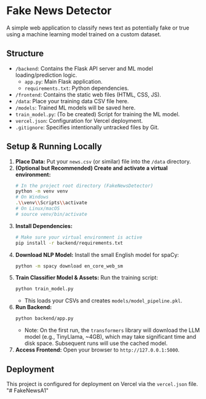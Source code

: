 # Fake News Detector

A simple web application to classify news text as potentially fake or true using a machine learning model trained on a custom dataset.

## Structure

- `/backend`: Contains the Flask API server and ML model loading/prediction logic.
  - `app.py`: Main Flask application.
  - `requirements.txt`: Python dependencies.
- `/frontend`: Contains the static web files (HTML, CSS, JS).
- `/data`: Place your training data CSV file here.
- `/models`: Trained ML models will be saved here.
- `train_model.py`: (To be created) Script for training the ML model.
- `vercel.json`: Configuration for Vercel deployment.
- `.gitignore`: Specifies intentionally untracked files by Git.

## Setup & Running Locally

1.  **Place Data:** Put your `news.csv` (or similar) file into the `/data` directory.
2.  **(Optional but Recommended) Create and activate a virtual environment:**
    ```bash
    # In the project root directory (FakeNewsDetector)
    python -m venv venv
    # On Windows
    .\\venv\\Scripts\\activate
    # On Linux/macOS
    # source venv/bin/activate
    ```
3.  **Install Dependencies:**
    ```bash
    # Make sure your virtual environment is active
    pip install -r backend/requirements.txt
    ```
4.  **Download NLP Model:** Install the small English model for spaCy:
    ```bash
    python -m spacy download en_core_web_sm
    ```
5.  **Train Classifier Model & Assets:** Run the training script:
    ```bash
    python train_model.py
    ```
    *   This loads your CSVs and creates `models/model_pipeline.pkl`.
6.  **Run Backend:**
    ```bash
    python backend/app.py
    ```
    *   Note: On the first run, the `transformers` library will download the LLM model (e.g., TinyLlama, ~4GB), which may take significant time and disk space. Subsequent runs will use the cached model.
7.  **Access Frontend:** Open your browser to `http://127.0.0.1:5000`.

## Deployment

This project is configured for deployment on Vercel via the `vercel.json` file. "# FakeNewsA1" 
